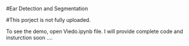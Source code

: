 #Ear Detection and Segmentation

#This porject is not fully uploaded.

To see the demo, open Viedo.ipynb file.
I will provide complete code and insturction soon ....

